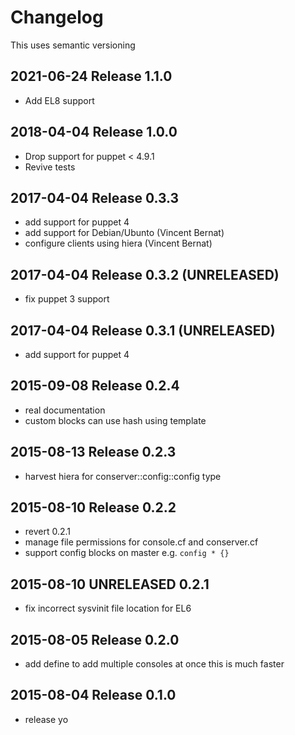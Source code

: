 # Changelog

This uses semantic versioning

## 2021-06-24 Release 1.1.0

* Add EL8 support

## 2018-04-04 Release 1.0.0

* Drop support for puppet < 4.9.1
* Revive tests

## 2017-04-04 Release 0.3.3

* add support for puppet 4
* add support for Debian/Ubunto (Vincent Bernat)
* configure clients using hiera (Vincent Bernat)

## 2017-04-04 Release 0.3.2 (UNRELEASED)

* fix puppet 3 support

## 2017-04-04 Release 0.3.1 (UNRELEASED)

* add support for puppet 4

## 2015-09-08 Release 0.2.4
* real documentation
* custom blocks can use hash using template

## 2015-08-13 Release 0.2.3
* harvest hiera for conserver::config::config type

## 2015-08-10 Release 0.2.2
* revert 0.2.1
* manage file permissions for console.cf and conserver.cf
* support config blocks on master e.g. `config * {}`

## 2015-08-10 UNRELEASED 0.2.1
* fix incorrect sysvinit file location for EL6

## 2015-08-05 Release 0.2.0
* add define to add multiple consoles at once
  this is much faster

## 2015-08-04 Release 0.1.0
* release yo
